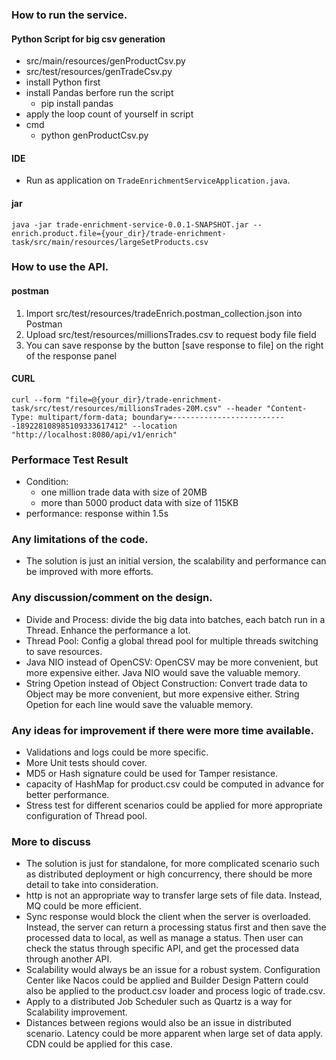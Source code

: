 ### How to run the service.
#### Python Script for big csv generation
- src/main/resources/genProductCsv.py
- src/test/resources/genTradeCsv.py
- install Python first
- install Pandas berfore run the script
  - pip install pandas
- apply the loop count of yourself in script
- cmd
  - python genProductCsv.py
#### IDE
- Run as application on `TradeEnrichmentServiceApplication.java`.
#### jar
```
java -jar trade-enrichment-service-0.0.1-SNAPSHOT.jar --enrich.product.file={your_dir}/trade-enrichment-task/src/main/resources/largeSetProducts.csv
```
### How to use the API.
#### postman
1. Import src/test/resources/tradeEnrich.postman_collection.json into Postman
2. Upload src/test/resources/millionsTrades.csv to request body file field
3. You can save response by the button [save response to file] on the right of the response panel
#### CURL
```
curl --form "file=@{your_dir}/trade-enrichment-task/src/test/resources/millionsTrades-20M.csv" --header "Content-Type: multipart/form-data; boundary=--------------------------189228108985109333617412" --location "http://localhost:8080/api/v1/enrich"
``` 
### Performace Test Result
- Condition:
  - one million trade data with size of 20MB
  - more than 5000 product data with size of 115KB
- performance: response within 1.5s
### Any limitations of the code.
- The solution is just an initial version, the scalability and performance can be improved with more efforts.
### Any discussion/comment on the design.
- Divide and Process: divide the big data into batches, each batch run in a Thread. Enhance the performance a lot.
- Thread Pool: Config a global thread pool for multiple threads switching to save resources.
- Java NIO instead of OpenCSV: OpenCSV may be more convenient, but more expensive either. Java NIO would save the valuable memory.
- String Opetion instead of Object Construction: Convert trade data to Object may be more convenient, but more expensive either. String Opetion for each line would save the valuable memory.
### Any ideas for improvement if there were more time available.
- Validations and logs could be more specific.
- More Unit tests should cover.
- MD5 or Hash signature could be used for Tamper resistance.
- capacity of HashMap for product.csv could be computed in advance for better performance.
- Stress test for different scenarios could be applied for more appropriate configuration of Thread pool.
### More to discuss
- The solution is just for standalone, for more complicated scenario such as distributed deployment or high concurrency, there should be more detail to take into consideration.
- http is not an appropriate way to transfer large sets of file data. Instead, MQ could be more efficient.
- Sync response would block the client when the server is overloaded. Instead, the server can return a processing status first and then save the processed data to local, as well as manage a status. Then user can check the status through specific API, and get the processed data through another API.
- Scalability would always be an issue for a robust system. Configuration Center like Nacos could be applied and Builder Design Pattern could also be applied to the product.csv loader and process logic of trade.csv.
- Apply to a distributed Job Scheduler such as Quartz is a way for Scalability improvement.
- Distances between regions would also be an issue in distributed scenario. Latency could be more apparent when large set of data apply. CDN could be applied for this case.